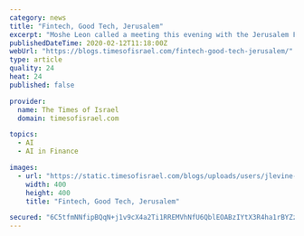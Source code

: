 ```yaml
---
category: news
title: "Fintech, Good Tech, Jerusalem"
excerpt: "Moshe Leon called a meeting this evening with the Jerusalem Foundation and Made in JLM to listen to entrepreneurs who manage online tech communities like Facebook, WeWork, QueenB, SheCodes , Fintech community , EdTech community , Haredi women in Tech , Jerusalem Model, online gaming communities , AI community , UI/UX community , East Jerusalem ..."
publishedDateTime: 2020-02-12T11:18:00Z
webUrl: "https://blogs.timesofisrael.com/fintech-good-tech-jerusalem/"
type: article
quality: 24
heat: 24
published: false

provider:
  name: The Times of Israel
  domain: timesofisrael.com

topics:
  - AI
  - AI in Finance

images:
  - url: "https://static.timesofisrael.com/blogs/uploads/users/jlevine-1530952961-400x400.jpg"
    width: 400
    height: 400
    title: "Fintech, Good Tech, Jerusalem"

secured: "6C5tfmNNfipBQqN+j1v9cX4a2Ti1RREMVhNfU6QblEOABzIYtX3R4ha1rBYZzPoCQsyHGOPWjw1NxOWZv8PsASKggPSccuwLfCJkKF1juypuF7cbLKdWRr4KeSc/ZSM8mu47DeGwRQWzZbN4FNzVHObO6kF1mm6zFhGBfOA4KabIxYfliAw63AI+6LNNCNMKPtSyOjrYebpTtwE6MkM+bkc7e9CxqHiOBxsGoGNpQwSmjK79E3WRadI5rDBkiBjeD7J+luxrF+Caa0P+xFXu4lXNYcg4OMxeKMaRI+bRSqn9zi8Lu69Lha/tGMfyWrie;LCpdiNK4sKU49pWYm6cvRw=="
---
```


